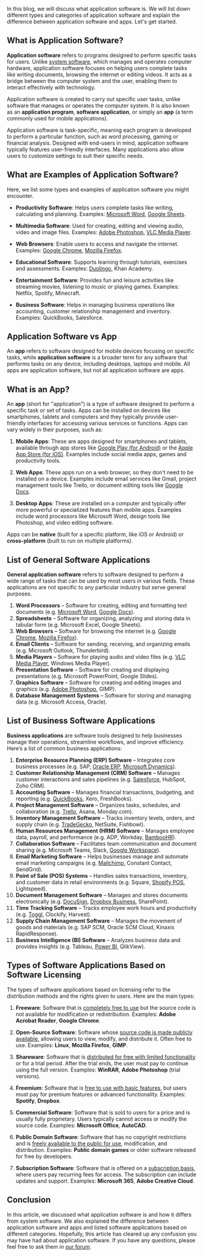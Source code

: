 In this blog, we will discuss what application software is. We will list down different types and categories of application software and explain the difference between application software and apps. Let's get started.

## What is Application Software? 

**Application software** refers to programs designed to perform specific tasks for users. Unlike [system software][1], which manages and operates computer hardware, application software focuses on helping users complete tasks like writing documents, browsing the internet or editing videos. It acts as a bridge between the computer system and the user, enabling them to interact effectively with technology.

Application software is created to carry out specific user tasks, unlike software that manages or operates the computer system. It is also known as an **application program**, **software application**, or simply an **app** (a term commonly used for mobile applications).

Application software is task-specific, meaning each program is developed to perform a particular function, such as word processing, gaming or financial analysis. Designed with end-users in mind, application software typically features user-friendly interfaces. Many applications also allow users to customize settings to suit their specific needs.

## What are Examples of Application Software?

Here, we list some types and examples of application software you might encounter.

- **Productivity Software**:  Helps users complete tasks like writing, calculating and planning. Examples: [Microsoft Word][2], [Google Sheets][4].

- **Multimedia Software**: Used for creating, editing and viewing audio, video and image files. Examples: [Adobe Photoshop][5], [VLC Media Player][6].

- **Web Browsers**: Enable users to access and navigate the internet. Examples: [Google Chrome][7], [Mozilla Firefox][8].

- **Educational Software**: Supports learning through tutorials, exercises and assessments. Examples: [Duolingo][3], Khan Academy.

- **Entertainment Software**: Provides fun and leisure activities like streaming movies, listening to music or playing games. Examples: Netflix, Spotify, Minecraft.

- **Business Software**: Helps in managing business operations like accounting, customer relationship management and inventory. Examples: QuickBooks, Salesforce.

## Application Software vs App

An **app** refers to software designed for mobile devices focusing on specific tasks, while **application software** is a broader term for any software that performs tasks on any device, including desktops, laptops and mobile. All apps are application software, but not all application software are apps.

## What is an App?

An  **app**  (short for "application") is a type of software designed to perform a specific task or set of tasks. Apps can be installed on devices like smartphones, tablets and computers and they typically provide user-friendly interfaces for accessing various services or functions. Apps can vary widely in their purposes, such as:

1.  **Mobile Apps**: These are apps designed for smartphones and tablets, available through app stores like [Google Play (for Android)][9] or the [Apple App Store (for iOS)][10]. Examples include social media apps, games and productivity tools.
    
2.  **Web Apps**: These apps run on a web browser, so they don't need to be installed on a device. Examples include email services like Gmail, project management tools like Trello, or document editing tools like [Google Docs][11].
    
3.  **Desktop Apps**: These are installed on a computer and typically offer more powerful or specialized features than mobile apps. Examples include word processors like Microsoft Word, design tools like Photoshop, and video editing software.
    
Apps can be  **native**  (built for a specific platform, like iOS or Android) or  **cross-platform**  (built to run on multiple platforms).

## List of General Software Applications

**General application software** refers to software designed to perform a wide range of tasks that can be used by most users in various fields. These applications are not specific to any particular industry but serve general purposes.

1.  **Word Processors**  – Software for creating, editing and formatting text documents (e.g. [Microsoft Word][2], [Google Docs][11]).
2.  **Spreadsheets**  – Software for organizing, analyzing and storing data in tabular form (e.g. Microsoft Excel, Google Sheets).
3.  **Web Browsers**  – Software for browsing the internet (e.g. [Google Chrome][7], [Mozilla Firefox][8]).
4.  **Email Clients**  – Software for sending, receiving, and organizing emails (e.g. Microsoft Outlook, Thunderbird).
5.  **Media Players**  – Software for playing audio and video files (e.g. [VLC Media Player][6], Windows Media Player).
6.  **Presentation Software**  – Software for creating and displaying presentations (e.g. Microsoft PowerPoint, Google Slides).
7.  **Graphics Software**  – Software for creating and editing images and graphics (e.g. [Adobe Photoshop][5], GIMP).
8.  **Database Management Systems**  – Software for storing and managing data (e.g. Microsoft Access, Oracle).

## List of Business Software Applications

**Business applications**  are software tools designed to help businesses manage their operations, streamline workflows, and improve efficiency. Here’s a list of common business applications:

1.  **Enterprise Resource Planning (ERP) Software**  – Integrates core business processes (e.g. SAP, [Oracle ERP][12], [Microsoft Dynamics][13]).
2.  **Customer Relationship Management (CRM) Software**  – Manages customer interactions and sales pipelines (e.g. [Salesforce][14], HubSpot, Zoho CRM).
3.  **Accounting Software**  – Manages financial transactions, budgeting, and reporting (e.g. [QuickBooks][15], Xero, FreshBooks).
4.  **Project Management Software**  – Organizes tasks, schedules, and collaboration (e.g. [Trello][16], Asana, Monday.com).
5.  **Inventory Management Software**  – Tracks inventory levels, orders, and supply chain (e.g. [TradeGecko][17], NetSuite, Fishbowl).
6.  **Human Resources Management (HRM) Software**  – Manages employee data, payroll, and performance (e.g. ADP, Workday, [BambooHR][18]).
7.  **Collaboration Software**  – Facilitates team communication and document sharing (e.g. Microsoft Teams, Slack, [Google Workspace][19]).
8.  **Email Marketing Software**  – Helps businesses manage and automate email marketing campaigns (e.g. [Mailchimp][20], Constant Contact, SendGrid).
9.  **Point of Sale (POS) Systems**  – Handles sales transactions, inventory, and customer data in retail environments (e.g. Square, [Shopify POS][21], Lightspeed).
10.  **Document Management Software**  – Manages and stores documents electronically (e.g. [DocuSign][22], [Dropbox Business][23], SharePoint).
11.  **Time Tracking Software**  – Tracks employee work hours and productivity (e.g. [Toggl][24], Clockify, Harvest).
12.  **Supply Chain Management Software**  – Manages the movement of goods and materials (e.g. SAP SCM, Oracle SCM Cloud, Kinaxis RapidResponse).
13.  **Business Intelligence (BI) Software**  – Analyzes business data and provides insights (e.g. Tableau, [Power BI][25], QlikView).

## Types of Software Applications Based on Software Licensing

The types of software applications based on licensing refer to the distribution methods and the rights given to users. Here are the main types:

1.  **Freeware**: Software that is [completely free to use][27] but the source code is not available for modification or redistribution. Examples:  **Adobe Acrobat Reader**,  **Google Chrome**.
    
2.  **Open-Source Software**: Software whose [source code is made publicly available][28], allowing users to view, modify, and distribute it. Often free to use. Examples:  **Linux**,  **Mozilla Firefox**,  **GIMP**.
    
3.  **Shareware**: Software that is [distributed for free with limited functionality][29] or for a trial period. After the trial ends, the user must pay to continue using the full version. Examples:  **WinRAR**,  **Adobe Photoshop**  (trial versions).
    
4.  **Freemium**: Software that is [free to use with basic features][30], but users must pay for premium features or advanced functionality. Examples:  **Spotify**,  **Dropbox**.
    
5.  **Commercial Software**: Software that is sold to users for a price and is usually fully proprietary. Users typically cannot access or modify the source code. Examples:  **Microsoft Office**,  **AutoCAD**.
    
6.  **Public Domain Software**: Software that has no copyright restrictions and is [freely available to the public for use][31], modification, and distribution. Examples:  **Public domain games**  or older software released for free by developers.
    
7.  **Subscription Software**: Software that is offered on a [subscription basis][32], where users pay recurring fees for access. The subscription can include updates and support. Examples:  **Microsoft 365**,  **Adobe Creative Cloud**.

## Conclusion

In this article, we discussed what application software is and how it differs from system software. We also explained the difference between application software and apps and listed software applications based on different categories. Hopefully, this article has cleared up any confusion you may have had about application software. If you have any questions, please feel free to ask them in [our forum][26].

[1]: https://en.wikipedia.org/wiki/System_software
[2]: https://en.wikipedia.org/wiki/Microsoft_Word
[3]: https://en.wikipedia.org/wiki/Duolingo
[4]: https://en.wikipedia.org/wiki/Google_Sheets
[5]: https://en.wikipedia.org/wiki/Adobe_Photoshop
[6]: https://en.wikipedia.org/wiki/VLC_media_player
[7]: https://en.wikipedia.org/wiki/Google_Chrome
[8]: https://en.wikipedia.org/wiki/Firefox
[9]: https://en.wikipedia.org/wiki/Google_Play
[10]: https://en.wikipedia.org/wiki/App_Store_(Apple)
[11]: https://blog.fileformat.com/word-processing/what-is-google-docs/
[12]: https://en.wikipedia.org/wiki/Oracle_Cloud_Enterprise_Resource_Planning
[13]: https://en.wikipedia.org/wiki/Microsoft_Dynamics_365
[14]: https://en.wikipedia.org/wiki/Salesforce
[15]: https://en.wikipedia.org/wiki/QuickBooks
[16]: https://en.wikipedia.org/wiki/Trello
[17]: https://en.wikipedia.org/wiki/TradeGecko
[18]: https://en.wikipedia.org/wiki/BambooHR
[19]: https://en.wikipedia.org/wiki/Google_Workspace
[20]: https://en.wikipedia.org/wiki/Mailchimp
[21]: https://www.shopify.com/pos
[22]: https://en.wikipedia.org/wiki/Docusign
[23]: https://en.wikipedia.org/wiki/Dropbox
[24]: https://toggl.com/
[25]: https://en.wikipedia.org/wiki/Microsoft_Power_BI
[26]: https://forum.fileformat.com/
[27]: https://en.wikipedia.org/wiki/Freeware
[28]: https://en.wikipedia.org/wiki/Open_source
[29]: https://en.wikipedia.org/wiki/Shareware
[30]: https://en.wikipedia.org/wiki/Freemium
[31]: https://en.wikipedia.org/wiki/Public-domain_software
[32]: https://en.wikipedia.org/wiki/Subscription_business_model
